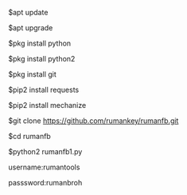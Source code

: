 $apt update

$apt upgrade

$pkg install python

$pkg install python2

$pkg install git

$pip2 install requests

$pip2 install mechanize

$git clone https://github.com/rumankey/rumanfb.git

$cd rumanfb

$python2 rumanfb1.py

username:rumantools

passsword:rumanbroh
